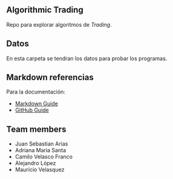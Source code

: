 ## Algorithmic Trading

Repo para explorar algoritmos de *Trading*.


## Datos
En esta carpeta  se tendran los datos para probar los programas. 


## Markdown referencias
Para la documentación: 

- [Markdown Guide](https://www.markdownguide.org/basic-syntax/)
- [GitHub Guide](https://docs.github.com/en)



## Team members

- Juan Sebastian Arias 
- Adriana Maria Santa
- Camilo Velasco Franco
- Alejandro López
- Mauricio Velasquez
